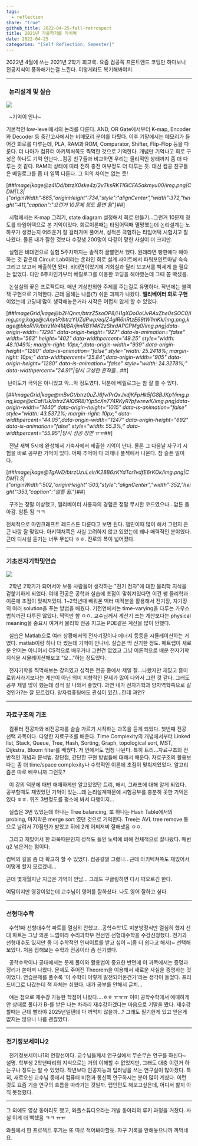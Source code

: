 ```yaml
---
tags:
  - reflection
share: "true"
github_title: 2022-04-25-fall-retrospect
title: 2021년 가을학기를 마치며
date: 2022-04-25
categories: "[Self Reflection, Semester]"
---
```



2022년 4월에 쓰는 2021년 2학기 회고록. 요즘 컴공쪽 프론트엔드 코딩만 하다보니 전공지식이 풍화해가는걸 느낀다. 이렇게라도 복기해봐야지.

---

###   **논리설계 및 실습**

![](https://t1.daumcdn.net/keditor/emoticon/friends1/large/012.gif)

  ~기억이 안나~

기본적인 low-level에서의 논리를 다룬다. AND, OR Gate에서부터 K-map, Encoder와 Decoder 등 중간고사에서는 비메모리 분야를 다뤘다. 이후 기말에서는 메모리가 들어간 회로를 다루는데, PLA, RAM과 ROM, Comparator, Shifter, Flip-Flop 등을 다룬다. 더 나아가 컴퓨터 아키텍처쪽도 찍먹한 것으로 기억한다. 개념만 기억나고 회로 구성은 하나도 기억 안난다...컴공 친구들과 비교하면 우리는 물리적인 상태까지 좀 더 다루는 것 같다. RAM의 상태에 따라 전하 충전 여부정도 더 다루는 듯. 대신 컴공 친구들은 베릴로그를 좀 더 일찍 다룬다. 그 외의 차이는 없는 듯!

[##_Image|kage@z4IDd/btrzX0ske4z/2vTksRKTI6iCFA5akmyu00/img.png|CDM|1.3|{"originWidth":665,"originHeight":734,"style":"alignCenter","width":372,"height":411,"caption":"요런거 10문제 정도 풀면 됨"}_##]

  시험에서는 K-map 그리기, state diagram 설정해서 회로 만들기...그런거 10문제 정도를 타임어택으로 본 기억이있다. 회로이론때는 타임어택때 멸망했는데 논리설계는 노하우가 생겼는지 어려운거 잘 걸러가며 풀어서, 성적은 극혐하는 타임어택 시험치고 잘 나왔다. 물론 내가 잘한 것보다 수강생 200명이 다같이 망한 사실이 더 크지만.

  실험은 비대면으로 실험 5주차까지는 솔직히 꿀빨면서 했다. 원래라면 빵판에다 해야하는 것 같은데 Circuit Lab이라는 온라인 회로 설계 사이트에서 파워포인트마냥 슥슥 그리고 보고서 제출하면 됐다. 비대면이었기에 기회실과 달리 보고서를 빡세게 쓸 필요는 없었다. 다만 6주차인가부터 베릴로그를 이용한 코딩을 해야했는데 그때 쫌 빡셌음.

  논설실의 꽃은 프로젝트다. 매년 기상천외한 주제를 주는걸로 유명하다. 작년에는 블랙잭 구현으로 기억한다. 근데 올해는 나름(?) 쉬운 과제가 나왔다. **엘리베이터 회로 구현**이었는데 고딩때 많이 생각해놓은거라 시작은 어렵지 않게 할 수 있었다.

[##_ImageGrid|kage@b2HQnm/btrzZ5soOP8/H1gXDo0oUvRAxZhe0sSOC0/img.png,kage@cAnytP/btrzYUZdPwp/eqIZ4glR6nRtzE69tW1mKk/img.png,kage@bkoRVk/btrzWr4Mj8A/jimRBYl4K2zShrdAPCPMg0/img.png|data-origin-width="1296" data-origin-height="927" data-is-animation="false" width="563" height="402" data-widthpercent="49.25" style="width: 48.1049%; margin-right: 10px;",data-origin-width="939" data-origin-height="1280" data-is-animation="false" style="width: 25.2418%; margin-right: 10px;" data-widthpercent="25.84",data-origin-width="905" data-origin-height="1280" data-is-animation="false" style="width: 24.3278%;" data-widthpercent="24.91"|당시 고생한 흔적들..._##]

 난이도가 극악은 아니었고 악...악 정도였다. 덕분에 베릴로그는 참 잘 쓸 수 있다.

[##_ImageGrid|kage@mBvGt/btrz0uZJ6fv/PrQxJxdjKFpHk5fG8BJKp1/img.png,kage@cCaHUk/btrzZAlQ6R8/Yjp5cXn774RKyR7pfwrewK/img.png|data-origin-width="1440" data-origin-height="1015" data-is-animation="false" style="width: 43.5372%; margin-right: 10px;" data-widthpercent="44.05",data-origin-width="1247" data-origin-height="692" data-is-animation="false" style="width: 55.3%;" data-widthpercent="55.95"|당시 성공 장면 ㅠㅠ_##]

  전날 새벽 5시에 완성해서 기숙사에서 제출한 기억이 난다. 물론 그 다음날 자구기 시험을 바로 공부한 기억이 있다. 어째 추억이 다 과제나 플젝에서 나온다. 참 슬픈 일이다. 

[##_Image|kage@TgAVD/btrzUzuLelr/K28B6zKYdTcr1vdfE6rKOk/img.png|CDM|1.3|{"originWidth":502,"originHeight":503,"style":"alignCenter","width":352,"height":353,"caption":"암튼 됨."}_##]

  구조는 정말 이상했고, 엘리베이터 사용자의 경험은 정말 무시한 코드였으나...암튼 돌아감. 암튼 됨 ㅋㅋ

전체적으로 마인크래프트 레드스톤 다룬다고 보면 된다. 잼민이때 많이 해서 그런지 은근 나랑 잘 맞았다. 아키텍처쪽은 사실 고려하지 않고 있었는데 꽤나 매력적인 분야였다. 근데 디시설 듣기는 너무 무섭다 ㅎㅎ. 진로의 폭이 넓어졌다.

---

### **기초전자기학및연습**

![](https://t1.daumcdn.net/keditor/emoticon/friends1/large/047.gif)

  2학년 2학기가 되어서야 보통 사람들이 생각하는 "전기 전자"에 대한 물리학 지식을 겉핥기하게 되었다. 여태 전공은 공학과 실습에 초점이 맞춰져있다면 이건 쌩 물리학과 이론에 초점이 맞춰져있다. 1~2학년때 배워온 벡터 미적분을 활용해서 전기장, 자기장의 여러 solution을 푸는 방법을 배웠다. 기전연에서는 time-varying을 다루는 가우스법칙까진 다루진 않았다. 찍먹만 함 ㅇㅇ. 교수님께서 계산기 쓰는 계산보다는 physical meaning을 중요시 여겨서 물리학 전공 치고는 PDE같은 계산을 많이 안했다. 

  실습은 Matlab으로 여러 상황에서의 전자기장이나 에너지 등등을 시뮬레이션하는 거였다. matlab이랑 하나 더 썼는데 기억이 안나네. 실습은 딱 신기한 정도. 매트랩이 새로운 언어는 아니어서 CS적으로 배우거나 그런건 없었고 그냥 이론적으로 배운 전자기학 지식을 시뮬레이션해보고 "오..."하는 정도였다.

  전자기학을 찍먹해보는 강의였고 성적은 전공 중에서 제일 잘...나왔지만 재밌고 흥미로워서라기보다는 계산이 아닌 의미 지향적인 문제가 많이 나와서 그런 것 같다. 그래도 공부 제일 많이 했는데 성적 잘 나와서 좋았다. 과연 내가 전자기학과 양자역학쪽으로 갈 것인가?는 잘 모르겠다. 양자컴퓨팅에도 관심이 있긴...한데 과연?

---

### **자료구조의 기초**

  컴퓨터 전공자와 비전공자를 슬슬 가르기 시작하는 과목을 듣게 되었다. 첫번째 전공 선택 과목이다. 다양한 자료구조를 배운다. Time Complexity의 개념에서부터 Linked list, Stack, Queue, Tree, Hash, Sorting, Graph, topological sort, MST, Dijkstra, Bloom filter를 배웠다. 저 안에서도 엄청 나뉜다. 특히 트리...자료구조의 전반적인 개념과 분석법. 장단점, 간단한 구현 방법들에 대해서 배운다. 자료구조의 활용보다는 좀 더 time/space complexity나 수학적인 이론에 초점이 맞춰져있었다. 알고리즘은 따로 배우니까 그런듯?

  이 강의 덕분에 매번 애매하게만 알고있었던 트리, 해시, 그래프에 대해 알게 되었다. 공부할때도 재밌었던 기억이 있는...데 논리설계때문에 시험공부를 충분히 못한 기억은 있다 ㅎㅎ. 퀴즈 3번정도를 평소에 봐서 다행이지...

  실습은 3번 있었는데 하나는 Tree balancing, 또 하나는 Hash Table에서의 probing, 마지막은 merge sort 였던 것으로 기억한다. Tree는 AVL tree remove 통으로 날려서 70점인가 받았고 뒤에 2개 어찌저찌 잘해냈음 ㅇㅇ.

  그리고 재밌어서 한 과목때문인지 성적도 들인 노력에 비해 전체적으로 잘나왔다. 매번 q2 넘은거는 첨이다. 

컴텍의 길을 좀 더 확고히 할 수 있었다. 컴공갈껄 그랬나.. 근데 아키텍쳐쪽도 재밌어서 어떻게 할지 모르겠네...  

근데 몇개월지난 지금은 기억이 안남... 그래도 구글링하면 다시 떠오르긴 한다.

여담이지만 영강이었는데 교수님이 영어를 잘하셨다. 나도 영어 잘하고 싶다.

---

### **선형대수학**

  수학1때 선형대수학 파트를 열심히 안했고...공학수학1도 미분방정식만 열심히 했지 선대 파트는 그냥 외운 느낌이라 수리과학부 전선인 선형대수학을 수강신청했다. 전기과 선형대수도 있지만 좀 더 수학적인 인싸이트를 받고 싶어 ~(좀 더 쉽다고 해서)~ 선택해보았다. 처음 접해보는 수학과 전공이라 좀 신기했다.

  공학수학이나 공대에서는 문제 풀이와 활용법이 중요한 반면에 이 과목에서는 증명과 정리가 쏟아져 나왔다. 문제도 주어진 Theorem을 이용해서 새로운 사실을 증명하는 것이었다. 연습문제를 풀수록 '아 수학이 이렇게 발전되어온건가'라는 생각이 들었다. 프리드버그로 나갔는데 책 자체는 쉬웠다. 내가 공부를 안해서 글치...

  얘는 첨으로 재수강 가능한 학점이 나왔다....ㅎㅎ ㅠㅠㅠ 이미 공학수학에서 애매하게 안 상태로 풀다가 B-를 받은 나는 차라리 재수강하겠다는 마음으로 기말을 봤다. 재수강할때는 근데 빨라야 2025년일텐데 다 까먹지 않을까...? 그래도 필기한게 있고 얻은게 없지는 않으니 나름 괜찮았다. 

---

### **전기정보세미나2**

  전기정보세미나1의 연장선이다. 교수님들께서 연구실에서 무슨무슨 연구를 하신다~ 설명. 학부생 2학년따리의 지식으로는 거의 이해할 수 없었지만, 그래도 대충 이런거 하는구나 정도는 알 수 있었다. 작년보다 인공지능과 딥러닝을 쓰는 연구실이 많아졌다. 특히, 새로오신 교수님 중에서 컴퓨터 비전과 통신쪽 연구하시는 분이 많이 계셨다. 이런 것도 요즘 기술 연구의 흐름을 따라가는 것일까. 랩인턴도 해보고싶은데, 어디서 할지 아직 못정했다.

---

그 외에도 영상 동아리도 했고, 와플스튜디오라는 개발 동아리의 루키 과정을 거쳤다. 사실 이게 더 빡셌음 ㅋㅋ ㅠㅠ

와플에서 한 프로젝트 후기는 또 따로 적어봐야할듯. 자꾸 기록을 안해놓으니까 까먹네요.